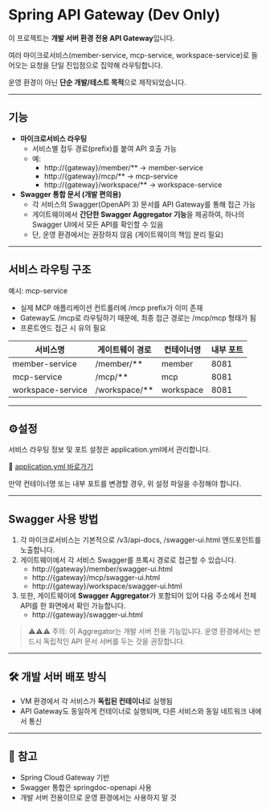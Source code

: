 # Spring API Gateway (Dev Only)

이 프로젝트는 **개발 서버 환경 전용 API Gateway**입니다.

여러 마이크로서비스(member-service, mcp-service, workspace-service)로 들어오는 요청을 단일 진입점으로 집약해 라우팅합니다.

운영 환경이 아닌 **단순 개발/테스트 목적**으로 제작되었습니다.

---

## 기능

- **마이크로서비스 라우팅**
    - 서비스별 접두 경로(prefix)를 붙여 API 호출 가능
    - 예:
        - http://{gateway}/member/** → member-service
        - http://{gateway}/mcp/** → mcp-service
        - http://{gateway}/workspace/** → workspace-service
- **Swagger 통합 문서 (개발 편의용)**
    - 각 서비스의 Swagger(OpenAPI 3) 문서를 API Gateway를 통해 접근 가능
    - 게이트웨이에서 **간단한 Swagger Aggregator 기능**을 제공하여, 하나의 Swagger UI에서 모든 API를 확인할 수 있음
    - 단, 운영 환경에서는 권장하지 않음 (게이트웨이의 책임 분리 필요)

---

## 서비스 라우팅 구조

예시: mcp-service

- 실제 MCP 애플리케이션 컨트롤러에 /mcp prefix가 이미 존재
- Gateway도 /mcp로 라우팅하기 때문에, 최종 접근 경로는 /mcp/mcp 형태가 됨
- 프론트엔드 접근 시 유의 필요

| 서비스명 | 게이트웨이 경로 | 컨테이너명 | 내부 포트 |
| --- | --- | --- | --- |
| member-service | /member/** | member | 8081 |
| mcp-service | /mcp/** | mcp | 8081 |
| workspace-service | /workspace/** | workspace | 8081 |

---

## ⚙설정

서비스 라우팅 정보 및 포트 설정은 application.yml에서 관리합니다.

🔗 [application.yml 바로가기](https://github.com/8LOWUP/spring-api-gateway-devonly/blob/main/src/main/resources/application.yml)

만약 컨테이너명 또는 내부 포트를 변경할 경우, 위 설정 파일을 수정해야 합니다.

---

## Swagger 사용 방법

1. 각 마이크로서비스는 기본적으로 /v3/api-docs, /swagger-ui.html 엔드포인트를 노출합니다.
2. 게이트웨이에서 각 서비스 Swagger를 프록시 경로로 접근할 수 있습니다.
    - http://{gateway}/member/swagger-ui.html
    - http://{gateway}/mcp/swagger-ui.html
    - http://{gateway}/workspace/swagger-ui.html
3. 또한, 게이트웨이에 **Swagger Aggregator**가 포함되어 있어 다음 주소에서 전체 API를 한 화면에서 확인 가능합니다.
    - http://{gateway}/swagger-ui.html

> ⚠️⚠️⚠️ 주의: 이 Aggregator는 개발 서버 전용 기능입니다. 운영 환경에서는 반드시 독립적인 API 문서 서버를 두는 것을 권장합니다.

---

## 🛠️ 개발 서버 배포 방식

- VM 환경에서 각 서비스가 **독립된 컨테이너**로 실행됨
- API Gateway도 동일하게 컨테이너로 실행되며, 다른 서비스와 동일 네트워크 내에서 통신

---

## 📌 참고

- Spring Cloud Gateway 기반
- Swagger 통합은 springdoc-openapi 사용
- 개발 서버 전용이므로 운영 환경에서는 사용하지 말 것
